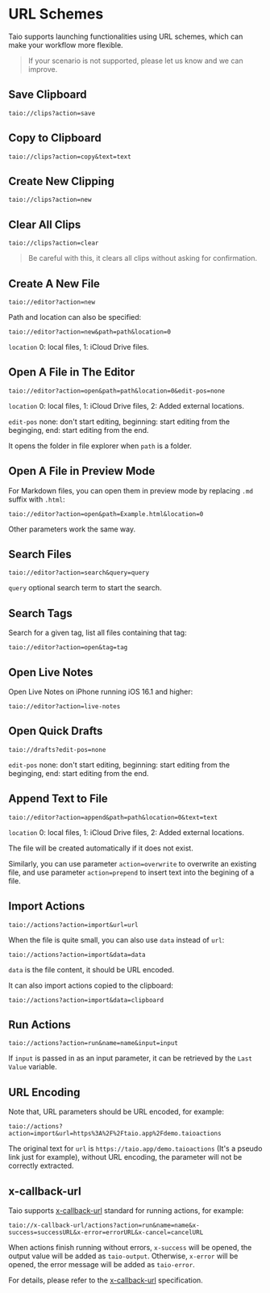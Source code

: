 # URL Schemes

Taio supports launching functionalities using URL schemes, which can make your workflow more flexible.

> If your scenario is not supported, please let us know and we can improve.

## Save Clipboard

```
taio://clips?action=save
```

## Copy to Clipboard

```
taio://clips?action=copy&text=text
```

## Create New Clipping

```
taio://clips?action=new
```

## Clear All Clips

```
taio://clips?action=clear
```

> Be careful with this, it clears all clips without asking for confirmation.

## Create A New File

```
taio://editor?action=new
```

Path and location can also be specified:

```
taio://editor?action=new&path=path&location=0
```

`location` 0: local files, 1: iCloud Drive files.

## Open A File in The Editor

```
taio://editor?action=open&path=path&location=0&edit-pos=none
```

`location` 0: local files, 1: iCloud Drive files, 2: Added external locations.

`edit-pos` none: don't start editing, beginning: start editing from the beginging, end: start editing from the end.

It opens the folder in file explorer when `path` is a folder.

## Open A File in Preview Mode

For Markdown files, you can open them in preview mode by replacing `.md` suffix with `.html`:

```
taio://editor?action=open&path=Example.html&location=0
```

Other parameters work the same way.

## Search Files

```
taio://editor?action=search&query=query
```

`query` optional search term to start the search.

## Search Tags

Search for a given tag, list all files containing that tag:

```
taio://editor?action=open&tag=tag
```

## Open Live Notes

Open Live Notes on iPhone running iOS 16.1 and higher:

```
taio://editor?action=live-notes
```

## Open Quick Drafts

```
taio://drafts?edit-pos=none
```

`edit-pos` none: don't start editing, beginning: start editing from the beginging, end: start editing from the end.

## Append Text to File

```
taio://editor?action=append&path=path&location=0&text=text
```

`location` 0: local files, 1: iCloud Drive files, 2: Added external locations.

The file will be created automatically if it does not exist.

Similarly, you can use parameter `action=overwrite` to overwrite an existing file, and use parameter `action=prepend` to insert text into the begining of a file.

## Import Actions

```
taio://actions?action=import&url=url
```

When the file is quite small, you can also use `data` instead of `url`:

```
taio://actions?action=import&data=data
```

`data` is the file content, it should be URL encoded.

It can also import actions copied to the clipboard:

```
taio://actions?action=import&data=clipboard
```

## Run Actions

```
taio://actions?action=run&name=name&input=input
```

If `input` is passed in as an input parameter, it can be retrieved by the `Last Value` variable.

## URL Encoding

Note that, URL parameters should be URL encoded, for example:

```
taio://actions?action=import&url=https%3A%2F%2Ftaio.app%2Fdemo.taioactions
```

The original text for `url` is `https://taio.app/demo.taioactions` (It's a pseudo link just for example), without URL encoding, the parameter will not be correctly extracted.

## x-callback-url

Taio supports [x-callback-url](http://x-callback-url.com) standard for running actions, for example:

```
taio://x-callback-url/actions?action=run&name=name&x-success=successURL&x-error=errorURL&x-cancel=cancelURL
```

When actions finish running without errors, `x-success` will be opened, the output value will be added as `taio-output`. Otherwise, `x-error` will be opened, the error message will be added as `taio-error`.

For details, please refer to the [x-callback-url](http://x-callback-url.com) specification.